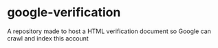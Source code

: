 # google-verification
A repository made to host a HTML verification document so Google can crawl and index this account
